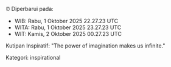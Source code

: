 ⏰ Diperbarui pada:
- WIB: Rabu, 1 Oktober 2025 22.27.23 UTC
- WITA: Rabu, 1 Oktober 2025 23.27.23 UTC
- WIT: Kamis, 2 Oktober 2025 00.27.23 UTC

Kutipan Inspiratif:
"The power of imagination makes us infinite."


Kategori: inspirational

